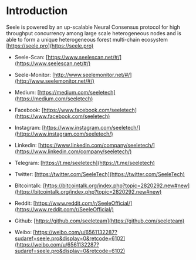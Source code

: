 # Introduction

Seele is powered by an up-scalable Neural Consensus protocol for high throughput concurrency among large scale heterogeneous nodes and is able to form a unique heterogeneous forest multi-chain ecosystem [https://seele.pro](https://seele.pro)

- Seele-Scan: [https://www.seelescan.net/#/](https://www.seelescan.net/#/)

- Seele-Monitor: [http://www.seelemonitor.net/#/](http://www.seelemonitor.net/#/)

- Medium: [https://medium.com/seeletech](https://medium.com/seeletech)

- Facebook: [https://www.facebook.com/seeletech](https://www.facebook.com/seeletech)

- Instagram: [https://www.instagram.com/seeletech/](https://www.instagram.com/seeletech/)

- Linkedin: [https://www.linkedin.com/company/seeletech/](https://www.linkedin.com/company/seeletech/)

- Telegram: [https://t.me/seeletech](https://t.me/seeletech)

- Twitter: [https://twitter.com/SeeleTech](https://twitter.com/SeeleTech)

- Bitcointalk: [https://bitcointalk.org/index.php?topic=2820292.new#new](https://bitcointalk.org/index.php?topic=2820292.new#new)

- Reddit: [https://www.reddit.com/r/SeeleOfficial/](https://www.reddit.com/r/SeeleOfficial/)

- Github: [https://github.com/seeleteam](https://github.com/seeleteam)

- Weibo: [https://weibo.com/u/6561132287?sudaref=seele.pro&display=0&retcode=6102](https://weibo.com/u/6561132287?sudaref=seele.pro&display=0&retcode=6102)
